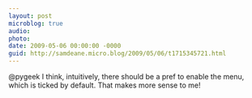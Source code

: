 ```yaml
---
layout: post
microblog: true
audio: 
photo: 
date: 2009-05-06 00:00:00 -0000
guid: http://samdeane.micro.blog/2009/05/06/t1715345721.html
---
```

@pygeek  I think, intuitively, there should be a pref to enable the menu, which is ticked by default. That makes more sense to me!
